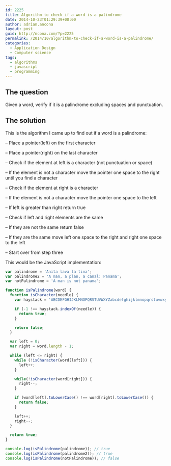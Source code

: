 ```yaml
---
id: 2225
title: Algorithm to check if a word is a palindrome
date: 2014-10-23T01:29:39+00:00
author: adrian.ancona
layout: post
guid: http://ncona.com/?p=2225
permalink: /2014/10/algorithm-to-check-if-a-word-is-a-palindrome/
categories:
  - Application Design
  - Computer science
tags:
  - algorithms
  - javascript
  - programming
---
```

## The question

Given a word, verify if it is a palindrome excluding spaces and punctuation.

## The solution

This is the algorithm I came up to find out if a word is a palindrome:

&#8211; Place a pointer(left) on the first character
  
&#8211; Place a pointer(right) on the last character
  
&#8211; Check if the element at left is a character (not punctuation or space)
  
&#8211; If the element is not a character move the pointer one space to the right until you find a character
  
&#8211; Check if the element at right is a character
  
&#8211; If the element is not a character move the pointer one space to the left
  
&#8211; If left is greater than right return true
  
&#8211; Check if left and right elements are the same
  
&#8211; If they are not the same return false
  
&#8211; If they are the same move left one space to the right and right one space to the left
  
&#8211; Start over from step three

<!--more-->

This would be the JavaScript implementation:

```js
var palindrome = 'Anita lava la tina';
var palindrome2 = 'A man, a plan, a canal: Panama';
var notPalindrome = 'A man is not panama';

function isPalindrome(word) {
  function isCharacter(needle) {
    var haystack = 'ABCDEFGHIJKLMNOPQRSTUVWXYZabcdefghijklmnopqrstuvwxyz';

    if (-1 !== haystack.indexOf(needle)) {
      return true;
    }

    return false;
  }

  var left = 0;
  var right = word.length - 1;

  while (left <= right) {
    while (!isCharacter(word[left])) {
      left++;
    }

    while(!isCharacter(word[right])) {
      right--;
    }

    if (word[left].toLowerCase() !== word[right].toLowerCase()) {
      return false;
    }

    left++;
    right--;
  }

  return true;
}

console.log(isPalindrome(palindrome)); // true
console.log(isPalindrome(palindrome2)); // true
console.log(isPalindrome(notPalindrome)); // false
```
